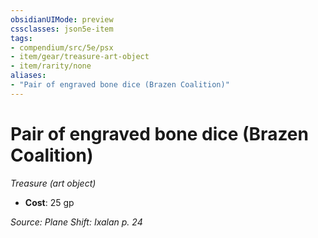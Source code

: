 ```yaml
---
obsidianUIMode: preview
cssclasses: json5e-item
tags:
- compendium/src/5e/psx
- item/gear/treasure-art-object
- item/rarity/none
aliases: 
- "Pair of engraved bone dice (Brazen Coalition)"
---
```

# Pair of engraved bone dice (Brazen Coalition)
*Treasure (art object)*  

- **Cost**: 25 gp

*Source: Plane Shift: Ixalan p. 24*